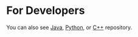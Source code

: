 For Developers
============
You can also see [Java](https://github.com/starlangsoftware/TurkishNamedEntityRecognition), [Python](https://github.com/starlangsoftware/TurkishNamedEntityRecognition-Py), or [C++](https://github.com/starlangsoftware/TurkishNamedEntityRecognition-CPP) repository.
